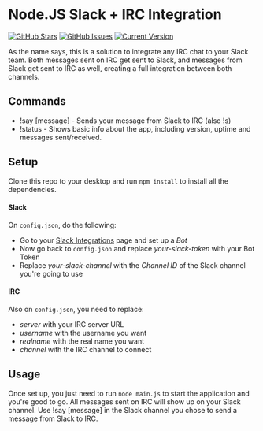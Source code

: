 Node.JS Slack + IRC Integration
===============================
[![GitHub Stars](https://img.shields.io/github/stars/IgorAntun/node-slack-irc.svg?style=flat-square)](https://github.com/IgorAntun/node-slack-irc/stargazers) [![GitHub Issues](https://img.shields.io/github/issues/IgorAntun/node-slack-irc.svg?style=flat-square)](https://github.com/IgorAntun/node-slack-irc/issues) [![Current Version](https://img.shields.io/badge/version-0.6.4-green.svg?style=flat-square)](https://github.com/IgorAntun/node-chat)

As the name says, this is a solution to integrate any IRC chat to your Slack team. Both messages sent on IRC get sent to Slack, and messages from Slack get sent to IRC as well, creating a full integration between both channels.


## Commands
- !say [message] - Sends your message from Slack to IRC (also !s)
- !status - Shows basic info about the app, including version, uptime and messages sent/received.

## Setup
Clone this repo to your desktop and run `npm install` to install all the dependencies.

#### Slack
On `config.json`, do the following:
 - Go to your [Slack Integrations](slack.com/services/new) page and set up a *Bot*
 - Now go back to `config.json` and replace *your-slack-token* with your Bot Token
 - Replace *your-slack-channel* with the *Channel ID* of the Slack channel you're going to use

#### IRC
Also on `config.json`, you need to replace:
 - *server* with your IRC server URL
 - *username* with the username you want
 - *realname* with the real name you want
 - *channel* with the IRC channel to connect


## Usage
Once set up, you just need to run `node main.js` to start the application and you're good to go.
All messages sent on IRC will show up on your Slack channel.
Use !say [message] in the Slack channel you chose to send a message from Slack to IRC.

